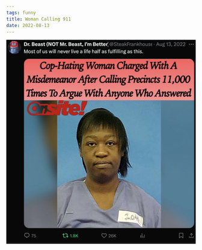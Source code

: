 ```yaml
---
tags: funny
title: Woman Calling 911
date: 2022-08-13
---
```


![cophatingwoman.png](https://raw.githubusercontent.com/muneer78/muneer78.github.io/master/images/cophatingwoman.png)
